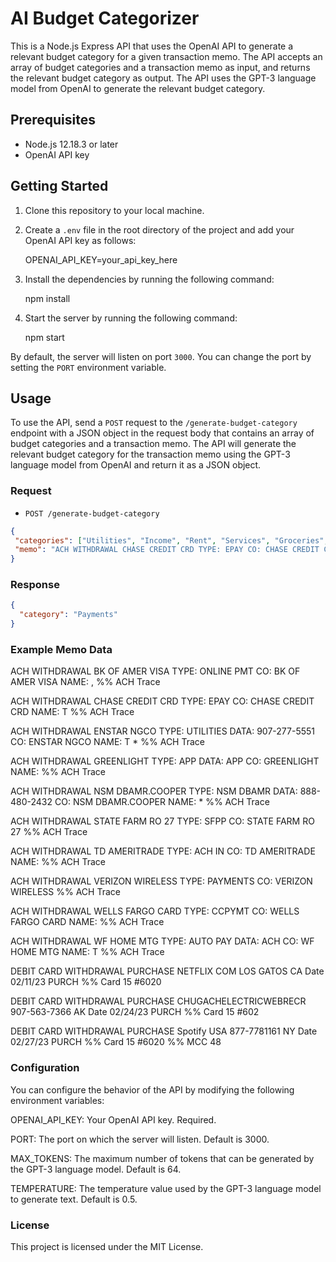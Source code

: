 # AI Budget Categorizer

This is a Node.js Express API that uses the OpenAI API to generate a relevant budget category for a given transaction memo. The API accepts an array of budget categories and a transaction memo as input, and returns the relevant budget category as output. The API uses the GPT-3 language model from OpenAI to generate the relevant budget category.

## Prerequisites

- Node.js 12.18.3 or later
- OpenAI API key

## Getting Started

1. Clone this repository to your local machine.
2. Create a `.env` file in the root directory of the project and add your OpenAI API key as follows:

    OPENAI_API_KEY=your_api_key_here


3. Install the dependencies by running the following command:

    npm install


4. Start the server by running the following command:

    npm start


By default, the server will listen on port `3000`. You can change the port by setting the `PORT` environment variable.

## Usage

To use the API, send a `POST` request to the `/generate-budget-category` endpoint with a JSON object in the request body that contains an array of budget categories and a transaction memo. The API will generate the relevant budget category for the transaction memo using the GPT-3 language model from OpenAI and return it as a JSON object.

### Request

- `POST /generate-budget-category`

```json
{
 "categories": ["Utilities", "Income", "Rent", "Services", "Groceries", "Mortgage", "Payments", "Insurance", "Investing", "Transfers"],
 "memo": "ACH WITHDRAWAL CHASE CREDIT CRD TYPE: EPAY CO: CHASE CREDIT CRD NAME:   %% ACH Trace"
}
```

### Response

```json
{
  "category": "Payments"
}
```

### Example Memo Data

ACH WITHDRAWAL BK OF AMER VISA TYPE: ONLINE PMT CO: BK OF AMER VISA NAME: , %% ACH Trace 

ACH WITHDRAWAL CHASE CREDIT CRD TYPE: EPAY CO: CHASE CREDIT CRD NAME:  T  %% ACH Trace 

ACH WITHDRAWAL ENSTAR NGCO TYPE: UTILITIES DATA: 907-277-5551 CO: ENSTAR NGCO NAME:  T * %% ACH Trace 

ACH WITHDRAWAL GREENLIGHT TYPE: APP DATA: APP CO: GREENLIGHT NAME:   %% ACH Trace 

ACH WITHDRAWAL NSM DBAMR.COOPER TYPE: NSM DBAMR DATA: 888-480-2432 CO: NSM DBAMR.COOPER NAME:  * %% ACH Trace 

ACH WITHDRAWAL STATE FARM RO 27 TYPE: SFPP CO: STATE FARM RO 27 %% ACH Trace 

ACH WITHDRAWAL TD AMERITRADE TYPE: ACH IN CO: TD AMERITRADE NAME:   %% ACH Trace 

ACH WITHDRAWAL VERIZON WIRELESS TYPE: PAYMENTS CO: VERIZON WIRELESS %% ACH Trace 

ACH WITHDRAWAL WELLS FARGO CARD TYPE: CCPYMT CO: WELLS FARGO CARD NAME:   %% ACH Trace 

ACH WITHDRAWAL WF HOME MTG TYPE: AUTO PAY DATA: ACH CO: WF HOME MTG NAME:  T  %% ACH Trace 

DEBIT CARD WITHDRAWAL PURCHASE  NETFLIX COM LOS GATOS CA Date 02/11/23 PURCH  %% Card 15 #6020 

DEBIT CARD WITHDRAWAL PURCHASE CHUGACHELECTRICWEBRECR 907-563-7366 AK Date 02/24/23 PURCH  %% Card 15 #602

DEBIT CARD WITHDRAWAL PURCHASE Spotify USA 877-7781161 NY Date 02/27/23 PURCH  %% Card 15 #6020 %% MCC 48

### Configuration

You can configure the behavior of the API by modifying the following environment variables:

OPENAI_API_KEY: Your OpenAI API key. Required.

PORT: The port on which the server will listen. Default is 3000.

MAX_TOKENS: The maximum number of tokens that can be generated by the GPT-3 language model. Default is 64.

TEMPERATURE: The temperature value used by the GPT-3 language model to generate text. Default is 0.5.


### License
This project is licensed under the MIT License.